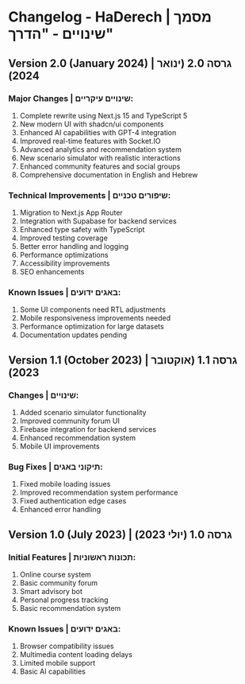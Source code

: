 # Changelog - HaDerech | מסמך שינויים - "הדרך"

## Version 2.0 (January 2024) | גרסה 2.0 (ינואר 2024)
### Major Changes | שינויים עיקריים:
1. Complete rewrite using Next.js 15 and TypeScript 5
2. New modern UI with shadcn/ui components
3. Enhanced AI capabilities with GPT-4 integration
4. Improved real-time features with Socket.IO
5. Advanced analytics and recommendation system
6. New scenario simulator with realistic interactions
7. Enhanced community features and social groups
8. Comprehensive documentation in English and Hebrew

### Technical Improvements | שיפורים טכניים:
1. Migration to Next.js App Router
2. Integration with Supabase for backend services
3. Enhanced type safety with TypeScript
4. Improved testing coverage
5. Better error handling and logging
6. Performance optimizations
7. Accessibility improvements
8. SEO enhancements

### Known Issues | באגים ידועים:
1. Some UI components need RTL adjustments
2. Mobile responsiveness improvements needed
3. Performance optimization for large datasets
4. Documentation updates pending

## Version 1.1 (October 2023) | גרסה 1.1 (אוקטובר 2023)
### Changes | שינויים:
1. Added scenario simulator functionality
2. Improved community forum UI
3. Firebase integration for backend services
4. Enhanced recommendation system
5. Mobile UI improvements

### Bug Fixes | תיקוני באגים:
1. Fixed mobile loading issues
2. Improved recommendation system performance
3. Fixed authentication edge cases
4. Enhanced error handling

## Version 1.0 (July 2023) | גרסה 1.0 (יולי 2023)
### Initial Features | תכונות ראשוניות:
1. Online course system
2. Basic community forum
3. Smart advisory bot
4. Personal progress tracking
5. Basic recommendation system

### Known Issues | באגים ידועים:
1. Browser compatibility issues
2. Multimedia content loading delays
3. Limited mobile support
4. Basic AI capabilities